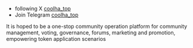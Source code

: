 


- following X  [coolha_top](https://x.com/coolha_top "target=_blank")
- Join Telegram  [coolha_top](https://t.me/coolha_top "target=_blank")

It is hoped to be a one-stop community operation platform for community management, voting, governance, forums, marketing and promotion, empowering token application scenarios